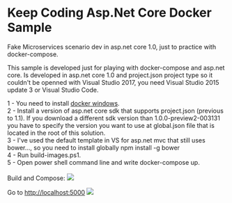 # Keep Coding Asp.Net Core Docker Sample
Fake Microservices scenario dev in asp.net core 1.0, just to practice with docker-compose. 

This sample is developed just for playing with docker-compose and asp.net core. Is developed in asp.net core 1.0 and project.json project type so it couldn't be openned with Visual Studio 2017, you need Visual Studio 2015 update 3 or Visual Studio Code. 

1 - You need to install <a href='https://docs.docker.com/docker-for-windows/install/'>docker windows</a>. <br>
2 - Install a version of asp.net core sdk that supports project.json (previous to 1.1). If you download a different sdk version than 1.0.0-preview2-003131 you have to specify the version you want to use at global.json file that is located in the root of this solution.<br>
3 - I've used the default template in VS for asp.net mvc that still uses bower..., so you need to install globally npm install -g bower<br>
4 - Run build-images.ps1. <br>
5 - Open power shell command line and write docker-compose up. <br>
<br>
Build and Compose:
<img src='https://github.com/ccanizares/KeepCodingDockerSample/edit/master/assets/build.png' />

Go to <a href='http://localhost:5000'>http://localhost:5000</a>
<img src='https://github.com/ccanizares/KeepCodingDockerSample/edit/master/assets/web.png' />

